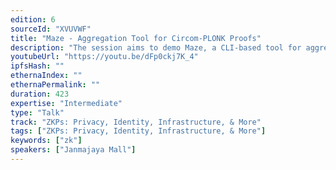 ```yaml
---
edition: 6
sourceId: "XVUVWF"
title: "Maze - Aggregation Tool for Circom-PLONK Proofs"
description: "The session aims to demo Maze, a CLI-based tool for aggregating several circom-plonk proofs into a single aggregated proof developed using Halo2 library. The session will also include a high level explanation of aggregation of plonk proofs using Proof Carrying Data (PCD)."
youtubeUrl: "https://youtu.be/dFp0ckj7K_4"
ipfsHash: ""
ethernaIndex: ""
ethernaPermalink: ""
duration: 423
expertise: "Intermediate"
type: "Talk"
track: "ZKPs: Privacy, Identity, Infrastructure, & More"
tags: ["ZKPs: Privacy, Identity, Infrastructure, & More"]
keywords: ["zk"]
speakers: ["Janmajaya Mall"]
---
```

